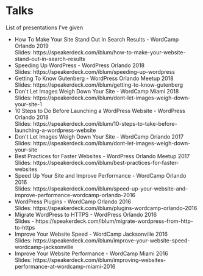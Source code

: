# Talks
List of presentations I've given

<ul>
	<li>How To Make Your Site Stand Out In Search Results - WordCamp Orlando 2019<br>
	Slides: https://speakerdeck.com/iblum/how-to-make-your-website-stand-out-in-search-results</li>
	<li>Speeding Up WordPress - WordPress Orlando 2018<br>
	Slides: https://speakerdeck.com/iblum/speeding-up-wordpress</li>
	<li>Getting To Know Gutenberg - WordPress Orlando Meetup 2018<br>
	Slides: https://speakerdeck.com/iblum/getting-to-know-gutenberg</li>
	<li>Don't Let Images Weigh Down Your Site - WordCamp Miami 2018<br>
	Slides: https://speakerdeck.com/iblum/dont-let-images-weigh-down-your-site-1</li>
	<li>10 Steps to Do Before Launching a WordPress Website - WordPress Orlando 2018<br>
	Slides: https://speakerdeck.com/iblum/10-steps-to-take-before-launching-a-wordpress-website</li>
	<li>Don't Let Images Weigh Down Your Site - WordCamp Orlando 2017<br>
	Slides: https://speakerdeck.com/iblum/dont-let-images-weigh-down-your-site</li>
	<li>Best Practices for Faster Websites - WordPress Orlando Meetup 2017<br>
	Slides: https://speakerdeck.com/iblum/best-practices-for-faster-websites</li>
	<li>Speed Up Your Site and Improve Performance - WordCamp Orlando 2016<br>
	Slides: https://speakerdeck.com/iblum/speed-up-your-website-and-improve-performance-wordcamp-orlando-2016</li>
	<li>WordPress Plugins - WordCamp Orlando 2016<br>
	Slides: https://speakerdeck.com/iblum/plugins-wordcamp-orlando-2016</li>
	<li>Migrate WordPress to HTTPS - WordPress Orlando 2016<br>
	Slides - https://speakerdeck.com/iblum/migrate-wordpress-from-http-to-https</li>
	<li>Improve Your Website Speed - WordCamp Jacksonville 2016<br>
	Slides: https://speakerdeck.com/iblum/improve-your-website-speed-wordcamp-jacksonville</li>
	<li>Improve Your Website Performance - WordCamp Miami 2016<br>
	Slides: https://speakerdeck.com/iblum/improving-websites-performance-at-wordcamp-miami-2016</li>
</ul>